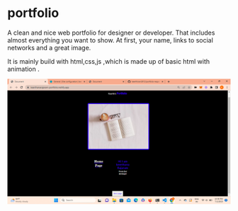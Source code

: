 # portfolio 

A clean and nice web portfolio for designer or developer. That includes almost everything you want to show. At first, your name, links to social networks and a great image.

 It is mainly build with html,css,js ,which is made up of basic html with animation .

 ![Alt text](image-1.png)
